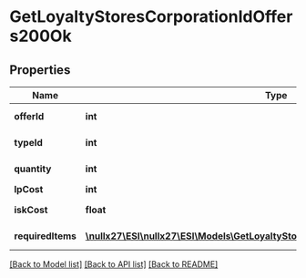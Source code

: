 # GetLoyaltyStoresCorporationIdOffers200Ok

## Properties
Name | Type | Description | Notes
------------ | ------------- | ------------- | -------------
**offerId** | **int** | offer_id integer | 
**typeId** | **int** | type_id integer | 
**quantity** | **int** | quantity integer | 
**lpCost** | **int** | lp_cost integer | 
**iskCost** | **float** | isk_cost number | 
**requiredItems** | [**\nullx27\ESI\nullx27\ESI\Models\GetLoyaltyStoresCorporationIdOffersRequiredItem[]**](GetLoyaltyStoresCorporationIdOffersRequiredItem.md) | required_items array | 

[[Back to Model list]](../README.md#documentation-for-models) [[Back to API list]](../README.md#documentation-for-api-endpoints) [[Back to README]](../README.md)



